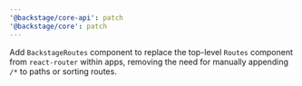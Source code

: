 ```yaml
---
'@backstage/core-api': patch
'@backstage/core': patch
---
```


Add `BackstageRoutes` component to replace the top-level `Routes` component from `react-router` within apps, removing the need for manually appending `/*` to paths or sorting routes.
